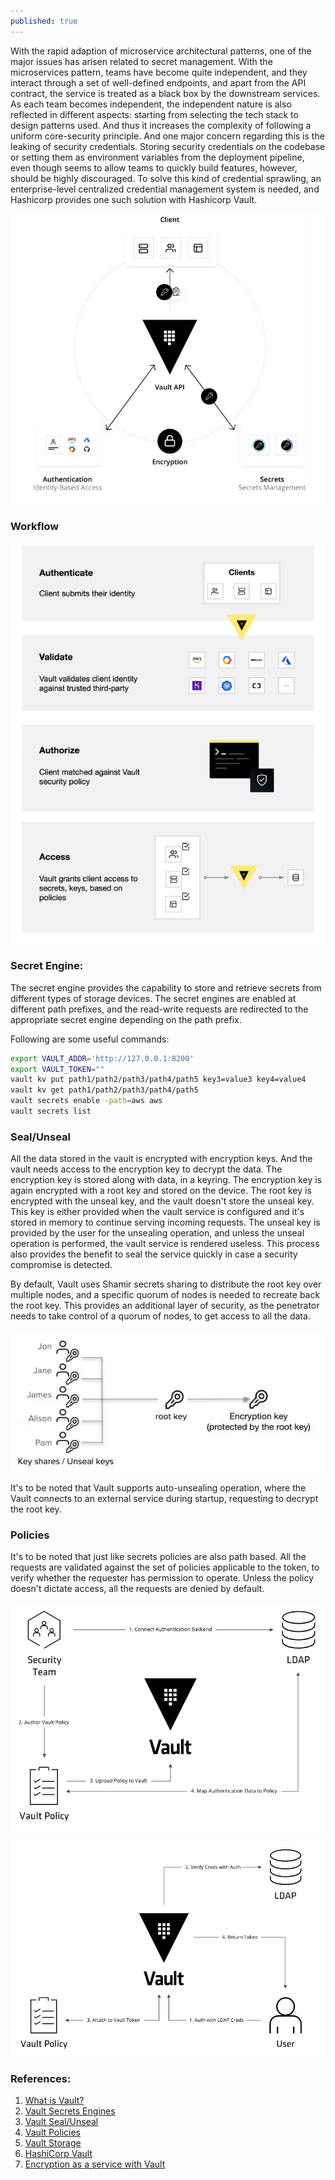 ```yaml
---
published: true
---
```

With the rapid adaption of microservice architectural patterns, one of the major issues has arisen related to secret management. With the microservices pattern, teams have become quite independent, and they interact through a set of well-defined endpoints, and apart from the API contract, the service is treated as a black box by the downstream services. As each team becomes independent, the independent nature is also reflected in different aspects: starting from selecting the tech stack to design patterns used. And thus it increases the complexity of following a uniform core-security principle. And one major concern regarding this is the leaking of security credentials. Storing security credentials on the codebase or setting them as environment variables from the deployment pipeline, even though seems to allow teams to quickly build features, however, should be highly discouraged. To solve this kind of credential sprawling, an enterprise-level centralized credential management system is needed, and Hashicorp provides one such solution with Hashicorp Vault.

![](../images/vault-intro/overview.png)

### Workflow
![](../images/vault-intro/workflow.png)

### Secret Engine:
The secret engine provides the capability to store and retrieve secrets from different types of storage devices. The secret engines are enabled at different path prefixes, and the read-write requests are redirected to the appropriate secret engine depending on the path prefix.

Following are some useful commands:
```sh
export VAULT_ADDR='http://127.0.0.1:8200'
export VAULT_TOKEN=""
vault kv put path1/path2/path3/path4/path5 key3=value3 key4=value4
vault kv get path1/path2/path3/path4/path5
vault secrets enable -path=aws aws
vault secrets list
```


### Seal/Unseal
All the data stored in the vault is encrypted with encryption keys. And the vault needs access to the encryption key to decrypt the data. The encryption key is stored along with data, in a keyring. The encryption key is again encrypted with a root key and stored on the device. The root key is encrypted with the unseal key, and the vault doesn't store the unseal key. This key is either provided when the vault service is configured and it's stored in memory to continue serving incoming requests. The unseal key is provided by the user for the unsealing operation, and unless the unseal operation is performed, the vault service is rendered useless. This process also provides the benefit to seal the service quickly in case a security compromise is detected.

By default, Vault uses Shamir secrets sharing to distribute the root key over multiple nodes, and a specific quorum of nodes is needed to recreate back the root key. This provides an additional layer of security, as the penetrator needs to take control of a quorum of nodes, to get access to all the data.

![](../images/vault-intro/shamirKeys.png)

It's to be noted that Vault supports auto-unsealing operation, where the Vault connects to an external service during startup, requesting to decrypt the root key.

### Policies

It's to be noted that just like secrets policies are also path based. All the requests are validated against the set of policies applicable to the token, to verify whether the requester has permission to operate. Unless the policy doesn't dictate access, all the requests are denied by default.

![](../images/vault-intro/policyConfig.png)

![](../images/vault-intro/policyWorkflow.png)

### References:
1. [What is Vault?](https://developer.hashicorp.com/vault/docs/what-is-vault)
2. [Vault Secrets Engines](https://developer.hashicorp.com/vault/docs/secrets)
3. [Vault Seal/Unseal](https://developer.hashicorp.com/vault/docs/concepts/seal)
4. [Vault Policies](https://developer.hashicorp.com/vault/docs/concepts/policies)
5. [Vault Storage](https://developer.hashicorp.com/vault/docs/concepts/storage)
6. [HashiCorp Vault](https://www.youtube.com/playlist?list=PL7iMyoQPMtAP7XeXabzWnNKGkCex1C_3C)
7. [Encryption as a service with Vault](https://medium.com/@othillo/encryption-as-a-service-with-vault-61b0e652685f)


